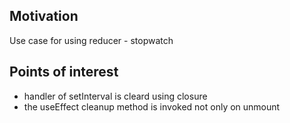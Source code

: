 <h2>Motivation</h2>
Use case for using reducer - stopwatch

<h2>Points of interest</h2>
<ul>
<li>handler of setInterval is cleard using closure</li>
<li>the useEffect cleanup method is invoked not only on unmount</li>
</ul>

